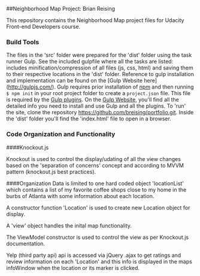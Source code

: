 
##Neighborhood Map Project: Brian Reising

This repository contains the Neighborhood Map project files for Udacity Front-end Developers course. 


### Build Tools

The files in the 'src' folder were prepared for the 'dist' folder using the task runner Gulp. See the included gulpfile where all the tasks are listed: includes minification/compression of all files (js, css, html) and saving them to their respective locations in the 'dist' folder. Reference to gulp installation and implementation can be found on the [Gulp Website here] (http://gulpjs.com/). Gulp requires prior installation of [npm](https://www.npmjs.com/) and then running `$ npm init` in your root project folder to create a `project.json` file. This file is required by the [Gulp plugins](http://gulpjs.com/plugins/). On the [Gulp Website](https://www.gulpjs.com/), you'll  find all the detailed info you need to install and use Gulp and all the plugins. To 'run' the site, clone the repository https://github.com/breising/portfolio.git. Inside the 'dist' folder you'll find the 'index.html' file to open in a browser.

### Code Organization and Functionality

####Knockout.js

Knockout is used to control the display/udating of all the view changes based on the 'separation of concerns' concept and according to MVVM pattern (knockout.js best practices).

####Organization
Data is limited to one hard coded object 'locationList' which contains a list of my favorite coffee shops close to my home in the burbs of Atlanta with some information about each location.

A constructor function 'Location' is used to create new Location object for display.

A 'view' object handles the inital map functionality.

The ViewModel constructor is used to control the view as per Knockout.js documentation.

Yelp (third party api) api is accessed via jQuery .ajax to get ratings and review information on each 'Location' and this info is displayed in the maps infoWindow when the location or its marker is clicked.




